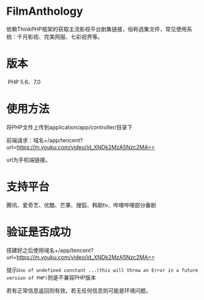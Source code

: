 # FilmAnthology
依赖ThinkPHP框架的获取主流影视平台剧集链接，俗称选集文件，常见使用系统：千月影视、完美网服、七彩视界等。

# 版本

​	PHP 5.6、7.0

# 使用方法

将PHP文件上传到application/app/controller/目录下

前端请求：域名+/app/tencent?url=https://m.youku.com/video/id_XNDk2MzA5Nzc2MA==

url为手机端链接。

# 支持平台

腾讯、爱奇艺、优酷、芒果、搜狐、韩剧tv、哔哩哔哩部分番剧



# 验证是否成功

搭建好之后使用域名+/app/tencent?url=https://m.youku.com/video/id_XNDk2MzA5Nzc2MA==

提示`Use of undefined constant ...(this will throw an Error in a future version of PHP)`则是不兼容PHP版本



若有正常信息返回则有效。若无任何信息则可能是环境问题。
